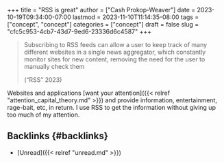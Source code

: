 +++
title = "RSS is great"
author = ["Cash Prokop-Weaver"]
date = 2023-10-19T09:34:00-07:00
lastmod = 2023-11-10T11:14:35-08:00
tags = ["concept", "concept"]
categories = ["concept"]
draft = false
slug = "cfc5c953-4cb7-43d7-9ed6-23336d6c4587"
+++

> Subscribing to RSS feeds can allow a user to keep track of many different websites in a single news aggregator, which constantly monitor sites for new content, removing the need for the user to manually check them
>
> (“RSS” 2023)

Websites and applications [want your attention]({{< relref "attention_capital_theory.md" >}}) and provide information, entertainment, rage-bait, etc, in return. I use RSS to get the information without giving up too much of my attention.


## Backlinks {#backlinks}

-   [Unread]({{< relref "unread.md" >}})
